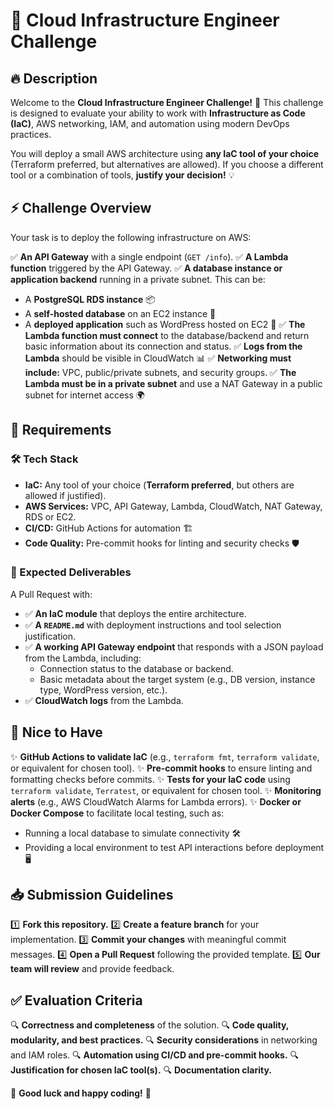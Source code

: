 # 🚀 Cloud Infrastructure Engineer Challenge

## 🔥 Description

Welcome to the **Cloud Infrastructure Engineer Challenge!** 🎉 This challenge is designed to evaluate your ability to work with **Infrastructure as Code (IaC)**, AWS networking, IAM, and automation using modern DevOps practices.

You will deploy a small AWS architecture using **any IaC tool of your choice** (Terraform preferred, but alternatives are allowed). If you choose a different tool or a combination of tools, **justify your decision!** 💡

## ⚡ Challenge Overview

Your task is to deploy the following infrastructure on AWS:

✅ **An API Gateway** with a single endpoint (`GET /info`).
✅ **A Lambda function** triggered by the API Gateway.
✅ **A database instance or application backend** running in a private subnet. This can be:

- A **PostgreSQL RDS instance** 📦
- A **self-hosted database** on an EC2 instance 🔗
- A **deployed application** such as WordPress hosted on EC2 🎨
✅ **The Lambda function must connect** to the database/backend and return basic information about its connection and status.
✅ **Logs from the Lambda** should be visible in CloudWatch 📊
✅ **Networking must include:** VPC, public/private subnets, and security groups.
✅ **The Lambda must be in a private subnet** and use a NAT Gateway in a public subnet for internet access 🌍

## 📌 Requirements

### 🛠 Tech Stack

- **IaC:** Any tool of your choice (**Terraform preferred**, but others are allowed if justified).
- **AWS Services:** VPC, API Gateway, Lambda, CloudWatch, NAT Gateway, RDS or EC2.
- **CI/CD:** GitHub Actions for automation 🏗
- **Code Quality:** Pre-commit hooks for linting and security checks 🛡

### 📄 Expected Deliverables

A Pull Request with:

- ✅ **An IaC module** that deploys the entire architecture.
- ✅ **A `README.md`** with deployment instructions and tool selection justification.
- ✅ **A working API Gateway endpoint** that responds with a JSON payload from the Lambda, including:
  - Connection status to the database or backend.
  - Basic metadata about the target system (e.g., DB version, instance type, WordPress version, etc.).
- ✅ **CloudWatch logs** from the Lambda.

## 🌟 Nice to Have

✨ **GitHub Actions to validate IaC** (e.g., `terraform fmt`, `terraform validate`, or equivalent for chosen tool).
✨ **Pre-commit hooks** to ensure linting and formatting checks before commits.
✨ **Tests for your IaC code** using `terraform validate`, `Terratest`, or equivalent for chosen tool.
✨ **Monitoring alerts** (e.g., AWS CloudWatch Alarms for Lambda errors).
✨ **Docker or Docker Compose** to facilitate local testing, such as:

- Running a local database to simulate connectivity 🛠
- Providing a local environment to test API interactions before deployment 🖥

## 📥 Submission Guidelines

1️⃣ **Fork this repository.**
2️⃣ **Create a feature branch** for your implementation.
3️⃣ **Commit your changes** with meaningful commit messages.
4️⃣ **Open a Pull Request** following the provided template.
5️⃣ **Our team will review** and provide feedback.

## ✅ Evaluation Criteria

🔍 **Correctness and completeness** of the solution.
🔍 **Code quality, modularity, and best practices.**
🔍 **Security considerations** in networking and IAM roles.
🔍 **Automation using CI/CD and pre-commit hooks.**
🔍 **Justification for chosen IaC tool(s).**
🔍 **Documentation clarity.**

🎯 **Good luck and happy coding!** 🚀
